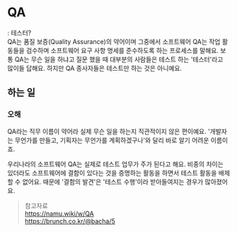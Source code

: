 # QA
: 테스터?  
 QA는 품질 보증(Quality Assurance)의 약어이며 그중에서 소프트웨어 QA는 작업 활동들을 검수하며 소프트웨어 요구 사항 명세를 준수하도록 하는 프로세스를 말해요. 보통 QA는 무슨 일을 하냐고 질문 했을 때 대부분의 사람들은 테스트 하는 '테스터'라고 많이들 답해요. 하지만 QA 종사자들은 테스트만 하는 것은 아니예요.  

## 하는 일
  
### 오해
 QA라는 직무 이름이 약어라 실제 무슨 일을 하는지 직관적이지 않은 편이예요. '개발자는 무언가를 만들고, 기획자는 무언가를 계획하겠구나'와 달리 바로 알기 어려운 이름이죠.  
  
우리나라의 소프트웨어 QA는 실제로 테스트 업무가 주가 된다고 해요. 비중의 차이는 있더라도 소프트웨어에 결함이 있다는 것을 증명하는 활동을 하면서 테스트 활동을 배제할 수 없어요. 때문에 '결함의 발견'은 '테스트 수행'이라 받아들여지는 경우가 많아졌어요.  

   
  
> 참고자료  
> https://namu.wiki/w/QA  
> https://brunch.co.kr/@bacha/5  